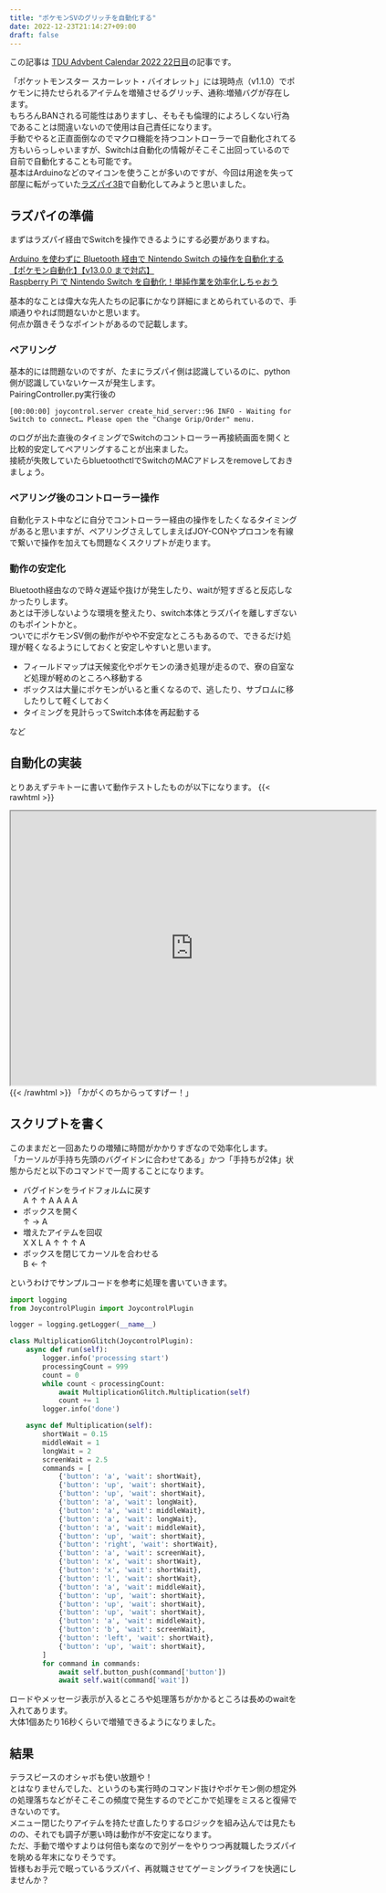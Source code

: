 ```yaml
---
title: "ポケモンSVのグリッチを自動化する"
date: 2022-12-23T21:14:27+09:00
draft: false
---
```

この記事は [TDU Advbent Calendar 2022 22日目](https://qiita.com/advent-calendar/2022/tdu)の記事です。

「ポケットモンスター スカーレット・バイオレット」には現時点（v1.1.0）でポケモンに持たせられるアイテムを増殖させるグリッチ、通称:増殖バグが存在します。\
もちろんBANされる可能性はありますし、そもそも倫理的によろしくない行為であることは間違いないので使用は自己責任になります。\
手動でやると正直面倒なのでマクロ機能を持つコントローラーで自動化されてる方もいらっしゃいますが、Switchは自動化の情報がそこそこ出回っているので自前で自動化することも可能です。\
基本はArduinoなどのマイコンを使うことが多いのですが、今回は用途を失って部屋に転がっていた[ラズパイ3B](https://akizukidenshi.com/catalog/g/gM-11425/)で自動化してみようと思いました。

## ラズパイの準備
まずはラズパイ経由でSwitchを操作できるようにする必要がありますね。

[Arduino を使わずに Bluetooth 経由で Nintendo Switch の操作を自動化する【ポケモン自動化】【v13.0.0 まで対応】](https://qiita.com/almtr/items/38a7f0c3056024532e8d)\
[Raspberry Pi で Nintendo Switch を自動化！単純作業を効率化しちゃおう](https://ponkichi.blog/rapsberry-switch-01/)


基本的なことは偉大な先人たちの記事にかなり詳細にまとめられているので、手順通りやれば問題ないかと思います。\
何点か躓きそうなポイントがあるので記載します。

### ペアリング
基本的には問題ないのですが、たまにラズパイ側は認識しているのに、python側が認識していないケースが発生します。\
PairingController.py実行後の
```
[00:00:00] joycontrol.server create_hid_server::96 INFO - Waiting for Switch to connect… Please open the "Change Grip/Order" menu.
```
のログが出た直後のタイミングでSwitchのコントローラー再接続画面を開くと比較的安定してペアリングすることが出来ました。\
接続が失敗していたらbluetoothctlでSwitchのMACアドレスをremoveしておきましょう。

### ペアリング後のコントローラー操作
自動化テスト中などに自分でコントローラー経由の操作をしたくなるタイミングがあると思いますが、ペアリングさえしてしまえばJOY-CONやプロコンを有線で繋いで操作を加えても問題なくスクリプトが走ります。

### 動作の安定化
Bluetooth経由なので時々遅延や抜けが発生したり、waitが短すぎると反応しなかったりします。\
あとは干渉しないような環境を整えたり、switch本体とラズパイを離しすぎないのもポイントかと。\
ついでにポケモンSV側の動作がやや不安定なところもあるので、できるだけ処理が軽くなるようにしておくと安定しやすいと思います。
- フィールドマップは天候変化やポケモンの湧き処理が走るので、寮の自室など処理が軽めのところへ移動する
- ボックスは大量にポケモンがいると重くなるので、逃したり、サブロムに移したりして軽くしておく
- タイミングを見計らってSwitch本体を再起動する

など

## 自動化の実装
とりあえずテキトーに書いて動作テストしたものが以下になります。
{{< rawhtml >}}
<iframe src="https://drive.google.com/file/d/1DvF-GAWHd6YjqkP7TYZHkLHwCfYhTNzp/preview" width="640" height="480" allow="autoplay"></iframe>
{{< /rawhtml >}}
「かがくのちからってすげー！」

## スクリプトを書く
このままだと一回あたりの増殖に時間がかかりすぎなので効率化します。\
「カーソルが手持ち先頭のバグイドンに合わせてある」かつ「手持ちが2体」状態からだと以下のコマンドで一周することになります。
- バグイドンをライドフォルムに戻す\
A ↑ ↑ A A A A
- ボックスを開く\
↑ → A
- 増えたアイテムを回収\
X X L A ↑ ↑ ↑ A
- ボックスを閉じてカーソルを合わせる\
B ← ↑

というわけでサンプルコードを参考に処理を書いていきます。

```py
import logging
from JoycontrolPlugin import JoycontrolPlugin

logger = logging.getLogger(__name__)

class MultiplicationGlitch(JoycontrolPlugin):
    async def run(self):
        logger.info('processing start')
        processingCount = 999
        count = 0
        while count < processingCount:
            await MultiplicationGlitch.Multiplication(self)
            count += 1
        logger.info('done')

    async def Multiplication(self):
        shortWait = 0.15
        middleWait = 1
        longWait = 2
        screenWait = 2.5
        commands = [
            {'button': 'a', 'wait': shortWait},
            {'button': 'up', 'wait': shortWait},
            {'button': 'up', 'wait': shortWait},
            {'button': 'a', 'wait': longWait},
            {'button': 'a', 'wait': middleWait},
            {'button': 'a', 'wait': longWait},
            {'button': 'a', 'wait': middleWait},
            {'button': 'up', 'wait': shortWait},
            {'button': 'right', 'wait': shortWait},
            {'button': 'a', 'wait': screenWait},
            {'button': 'x', 'wait': shortWait},
            {'button': 'x', 'wait': shortWait},
            {'button': 'l', 'wait': shortWait},
            {'button': 'a', 'wait': middleWait},
            {'button': 'up', 'wait': shortWait},
            {'button': 'up', 'wait': shortWait},
            {'button': 'up', 'wait': shortWait},
            {'button': 'a', 'wait': middleWait},
            {'button': 'b', 'wait': screenWait},
            {'button': 'left', 'wait': shortWait},
            {'button': 'up', 'wait': shortWait},
        ]
        for command in commands:
            await self.button_push(command['button'])
            await self.wait(command['wait'])
```
ロードやメッセージ表示が入るところや処理落ちがかかるところは長めのwaitを入れてあります。\
大体1個あたり16秒くらいで増殖できるようになりました。

## 結果
テラスピースのオシャボも使い放題や！\
とはなりませんでした、というのも実行時のコマンド抜けやポケモン側の想定外の処理落ちなどがそこそこの頻度で発生するのでどこかで処理をミスると復帰できないのです。\
メニュー閉じたりアイテムを持たせ直したりするロジックを組み込んでは見たものの、それでも調子が悪い時は動作が不安定になります。\
ただ、手動で増やすよりは何倍も楽なので別ゲーをやりつつ再就職したラズパイを眺める年末になりそうです。\
皆様もお手元で眠っているラズパイ、再就職させてゲーミングライフを快適にしませんか？
